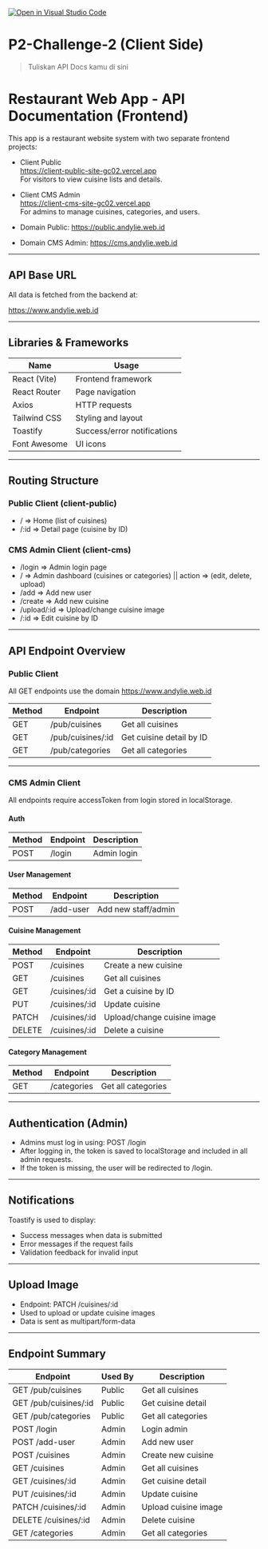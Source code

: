 [![Open in Visual Studio Code](https://classroom.github.com/assets/open-in-vscode-2e0aaae1b6195c2367325f4f02e2d04e9abb55f0b24a779b69b11b9e10269abc.svg)](https://classroom.github.com/online_ide?assignment_repo_id=19799991&assignment_repo_type=AssignmentRepo)

# P2-Challenge-2 (Client Side)

> Tuliskan API Docs kamu di sini

# Restaurant Web App - API Documentation (Frontend)

This app is a restaurant website system with two separate frontend projects:

- Client Public  
  https://client-public-site-gc02.vercel.app  
  For visitors to view cuisine lists and details.

- Client CMS Admin  
  https://client-cms-site-gc02.vercel.app  
  For admins to manage cuisines, categories, and users.

- Domain Public:
  https://public.andylie.web.id

- Domain CMS Admin:
  https://cms.andylie.web.id

---

## API Base URL

All data is fetched from the backend at:

https://www.andylie.web.id

---

## Libraries & Frameworks

| Name         | Usage                       |
| ------------ | --------------------------- |
| React (Vite) | Frontend framework          |
| React Router | Page navigation             |
| Axios        | HTTP requests               |
| Tailwind CSS | Styling and layout          |
| Toastify     | Success/error notifications |
| Font Awesome | UI icons                    |

---

## Routing Structure

### Public Client (client-public)

- / => Home (list of cuisines)
- /:id => Detail page (cuisine by ID)

### CMS Admin Client (client-cms)

- /login => Admin login page
- / => Admin dashboard (cuisines or categories) || action => (edit, delete, upload)
- /add => Add new user
- /create => Add new cuisine
- /upload/:id => Upload/change cuisine image
- /:id => Edit cuisine by ID

---

## API Endpoint Overview

### Public Client

All GET endpoints use the domain https://www.andylie.web.id

| Method | Endpoint          | Description              |
| ------ | ----------------- | ------------------------ |
| GET    | /pub/cuisines     | Get all cuisines         |
| GET    | /pub/cuisines/:id | Get cuisine detail by ID |
| GET    | /pub/categories   | Get all categories       |

---

### CMS Admin Client

All endpoints require accessToken from login stored in localStorage.

#### Auth

| Method | Endpoint | Description |
| ------ | -------- | ----------- |
| POST   | /login   | Admin login |

#### User Management

| Method | Endpoint  | Description         |
| ------ | --------- | ------------------- |
| POST   | /add-user | Add new staff/admin |

#### Cuisine Management

| Method | Endpoint      | Description                 |
| ------ | ------------- | --------------------------- |
| POST   | /cuisines     | Create a new cuisine        |
| GET    | /cuisines     | Get all cuisines            |
| GET    | /cuisines/:id | Get a cuisine by ID         |
| PUT    | /cuisines/:id | Update cuisine              |
| PATCH  | /cuisines/:id | Upload/change cuisine image |
| DELETE | /cuisines/:id | Delete a cuisine            |

#### Category Management

| Method | Endpoint    | Description        |
| ------ | ----------- | ------------------ |
| GET    | /categories | Get all categories |

---

## Authentication (Admin)

- Admins must log in using:
  POST /login
- After logging in, the token is saved to localStorage and included in all admin requests.
- If the token is missing, the user will be redirected to /login.

---

## Notifications

Toastify is used to display:

- Success messages when data is submitted
- Error messages if the request fails
- Validation feedback for invalid input

---

## Upload Image

- Endpoint:
  PATCH /cuisines/:id
- Used to upload or update cuisine images
- Data is sent as multipart/form-data

---

## Endpoint Summary

| Endpoint              | Used By | Description          |
| --------------------- | ------- | -------------------- |
| GET /pub/cuisines     | Public  | Get all cuisines     |
| GET /pub/cuisines/:id | Public  | Get cuisine detail   |
| GET /pub/categories   | Public  | Get all categories   |
| POST /login           | Admin   | Login admin          |
| POST /add-user        | Admin   | Add new user         |
| POST /cuisines        | Admin   | Create new cuisine   |
| GET /cuisines         | Admin   | Get all cuisines     |
| GET /cuisines/:id     | Admin   | Get cuisine detail   |
| PUT /cuisines/:id     | Admin   | Update cuisine       |
| PATCH /cuisines/:id   | Admin   | Upload cuisine image |
| DELETE /cuisines/:id  | Admin   | Delete cuisine       |
| GET /categories       | Admin   | Get all categories   |
